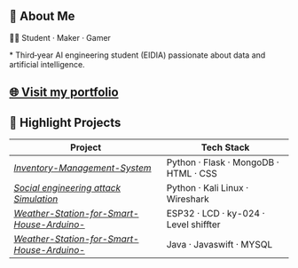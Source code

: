 ## 👋 About Me

👨‍💻  Student · Maker ·  Gamer 


\* Third‑year AI engineering student (EIDIA) passionate about data and artificial intelligence.

[🌐 Visit my portfolio](https://hrafxx.github.io/HRAFXX/)  
---

## 🚀 Highlight Projects

| Project                                                                                                         | Tech Stack                            |
| --------------------------------------------------------------------------------------------------------------- | ------------------------------------- | 
| *[Inventory-Management-System](https://github.com/HRAFXX/Inventory-Management-System)*                          | Python · Flask · MongoDB · HTML · CSS |             
| *[Social engineering attack Simulation](https://github.com/HRAFXX)*                                             | Python · Kali Linux · Wireshark       |             
| *[Weather-Station-for-Smart-House-Arduino-](https://github.com/HRAFXX/Weather-Station-for-Smart-House-Arduino-)*| ESP32 · LCD · ky-024 · Level shiffter |    
| *[Weather-Station-for-Smart-House-Arduino-](https://github.com/HRAFXX/Library-Management-System)*               | Java · Javaswift · MYSQL              |             
